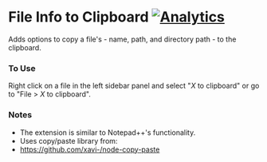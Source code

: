 # File Info to Clipboard [![Analytics](https://ga-beacon.appspot.com/UA-46804594-1/Brackets-FileInfoToClipboard/readme?pixel)](https://github.com/igrigorik/ga-beacon)

Adds options to copy a file's - name, path, and directory path - to the clipboard.


### To Use ###

Right click on a file in the left sidebar panel and select "_X_ to clipboard" or go to "File > _X_ to clipboard".


### Notes ###

- The extension is similar to Notepad++'s functionality.
- Uses copy/paste library from:
 - https://github.com/xavi-/node-copy-paste
